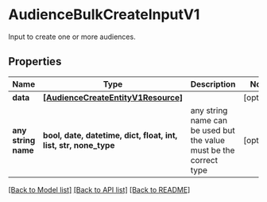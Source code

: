 # AudienceBulkCreateInputV1

Input to create one or more audiences.

## Properties
Name | Type | Description | Notes
------------ | ------------- | ------------- | -------------
**data** | [**[AudienceCreateEntityV1Resource]**](AudienceCreateEntityV1Resource.md) |  | [optional] 
**any string name** | **bool, date, datetime, dict, float, int, list, str, none_type** | any string name can be used but the value must be the correct type | [optional]

[[Back to Model list]](../README.md#documentation-for-models) [[Back to API list]](../README.md#documentation-for-api-endpoints) [[Back to README]](../README.md)


